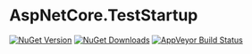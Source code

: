 # AspNetCore.TestStartup

[![NuGet Version](https://img.shields.io/nuget/vpre/AspNetCore.TestStartup.svg?style=flat-square)](https://www.nuget.org/packages/AspNetCore.TestStartup)
[![NuGet Downloads](https://img.shields.io/nuget/dt/AspNetCore.TestStartup.svg?style=flat-square)](https://www.nuget.org/packages/AspNetCore.TestStartup)
[![AppVeyor Build Status](https://img.shields.io/appveyor/ci/justeattech/aspnetcore-teststartup/master.svg?style=flat-square)](https://ci.appveyor.com/project/justeattech/aspnetcore-teststartup)

